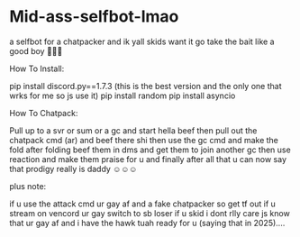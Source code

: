 # Mid-ass-selfbot-lmao
a selfbot for a chatpacker and ik yall skids want it go take the bait like a good boy 🎣🎣🎣

How To Install: 

pip install discord.py==1.7.3 (this is the best version and the only one that wrks for me so js use it)
pip install random
pip install asyncio

How To Chatpack: 

Pull up to a svr or sum or a gc and start hella beef then pull out the chatpack cmd (ar) and beef there shi then use the gc cmd and make the fold
after folding beef them in dms and get them to join another gc then use reaction and make them praise for u
and finally after all that u can now say that prodigy really is daddy ☺️☺️☺️

plus note: 

if u use the attack cmd ur gay af and a fake chatpacker so get tf out 
if u stream on vencord ur gay switch to sb loser
if u skid i dont rlly care js know that ur gay af and i have the hawk tuah ready for u (saying that in 2025)....
